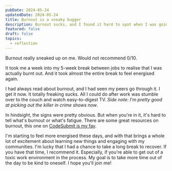 ```yaml
---
pubDate: 2024-05-24
updatedDate: 2024-05-24
title: Burnout is a sneaky bugger
description: Burnout sucks, and I found it hard to spot when I was going through it
featured: false
draft: false
topics:
  - reflection
---
```

Burnout really sneaked up on me. Would not recommend 0/10.

It took me a week into my 5-week break between jobs to realise that I was actually burnt out. And it took almost the entire break to feel energised again.

I had always read about burnout, and I had seen my peers go through it. I get it now. It totally freaking sucks. All I could do after work was stumble over to the couch and watch easy-to-digest TV. *Side note: I'm pretty good at picking out the killer in crime shows now*.

In hindsight, the signs were pretty obvious. But when you're in it, it's hard to tell what's burnout or what's fatigue. There are some great resources on burnout, this one on [CodeSubmit is my fav](https://codesubmit.io/blog/developer-burnout/).

I'm starting to feel more energised these days, and with that brings a whole lot of excitement about learning new things and engaging with my communities. I'm lucky that I had a chance to take a long break to recover. If you have that time, I recommend it. Especially, if you're able to get out of a toxic work environment in the process. My goal is to take more time out of the day to be kind to oneself. I hope you'll join me!


